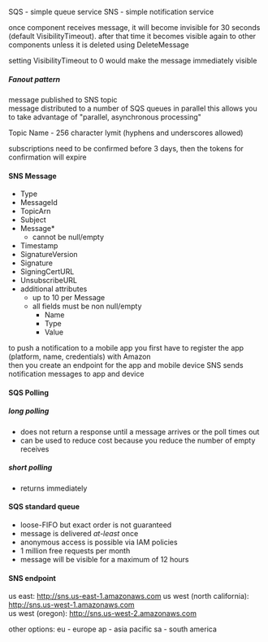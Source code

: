 SQS - simple queue service
SNS - simple notification service

once component receives message, it will become invisible for 30 seconds (default VisibilityTimeout).  after that time it becomes visible again to other components unless it is deleted using DeleteMessage

setting VisibilityTimeout to 0 would make the message immediately visible


##### Fanout pattern
message published to SNS topic  
message distributed to a number of SQS queues in parallel
this allows you to take advantage of "parallel, asynchronous processing"  

Topic Name - 256 character lymit (hyphens and underscores allowed)

subscriptions need to be confirmed before 3 days, then the tokens for confirmation will expire

#### SNS Message
* Type
* MessageId
* TopicArn
* Subject
* Message*
  * cannot be null/empty
* Timestamp
* SignatureVersion
* Signature
* SigningCertURL
* UnsubscribeURL
* additional attributes
  * up to 10 per Message
  * all fields must be non null/empty
    * Name
    * Type
    * Value

to push a notification to a mobile app you first have to register the app (platform, name, credentials) with Amazon  
then you create an endpoint for the app and mobile device
SNS sends notification messages to app and device



#### SQS Polling
##### long polling
* does not return a response until a message arrives or the poll times out
* can be used to reduce cost because you reduce the number of empty receives
##### short polling
* returns immediately

#### SQS standard queue
* loose-FIFO but exact order is not guaranteed
* message is delivered *at-least* once
* anonymous access is possible via IAM policies
* 1 million free requests per month
* message will be visible for a maximum of 12 hours



#### SNS endpoint
us east: http://sns.us-east-1.amazonaws.com
us west (north california): http://sns.us-west-1.amazonaws.com  
us west (oregon): http://sns.us-west-2.amazonaws.com  

other options:
eu - europe
ap - asia pacific
sa - south america
